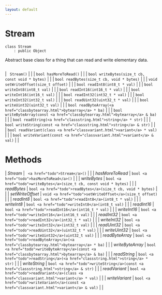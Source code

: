 ```yaml
---
layout: default
---
```


# Stream

```
class Stream
    : public Object
```


Abstract base class for a thing that can read and write elementary data.     

    
## 



## 

| ` Stream()` |  |
| `bool hasMoreToRead()` |  |
| `bool writeBytes(size_t cb, const void * bytes)` |  |
| `bool readBytes(size_t cb, void * bytes)` |  |
| `void setWriteOffset(size_t offset)` |  |
| `bool readInt8(int8_t * val)` |  |
| `bool writeInt8(int8_t val)` |  |
| `bool readInt16(int16_t * val)` |  |
| `bool writeInt16(int16_t val)` |  |
| `bool readInt32(int32_t * val)` |  |
| `bool writeInt32(int32_t val)` |  |
| `bool readUint32(uint32_t * val)` |  |
| `bool writeUint32(uint32_t val)` |  |
| `bool readByteArray(<a href="classbytearray.html">bytearray</a> * ba)` |  |
| `bool writeByteArray(const <a href="classbytearray.html">bytearray</a> & ba)` |  |
| `bool readString(<a href="classstring.html">string</a> * str)` |  |
| `bool writeString(const <a href="classstring.html">string</a> & str)` |  |
| `bool readVariant(class <a href="classvariant.html">variant</a> * val)` |  |
| `bool writeVariant(const <a href="classvariant.html">variant</a> & val)` |  |


# Methods

| *Stream* |  ` <a href="todo">Stream</a>()` |  |
| *hasMoreToRead* |  `bool <a href="todo">hasMoreToRead</a>()` |  |
| *writeBytes* |  `bool <a href="todo">writeBytes</a>(size_t cb, const void * bytes)` |  |
| *readBytes* |  `bool <a href="todo">readBytes</a>(size_t cb, void * bytes)` |  |
| *setWriteOffset* |  `void <a href="todo">setWriteOffset</a>(size_t offset)` |  |
| *readInt8* |  `bool <a href="todo">readInt8</a>(int8_t * val)` |  |
| *writeInt8* |  `bool <a href="todo">writeInt8</a>(int8_t val)` |  |
| *readInt16* |  `bool <a href="todo">readInt16</a>(int16_t * val)` |  |
| *writeInt16* |  `bool <a href="todo">writeInt16</a>(int16_t val)` |  |
| *readInt32* |  `bool <a href="todo">readInt32</a>(int32_t * val)` |  |
| *writeInt32* |  `bool <a href="todo">writeInt32</a>(int32_t val)` |  |
| *readUint32* |  `bool <a href="todo">readUint32</a>(uint32_t * val)` |  |
| *writeUint32* |  `bool <a href="todo">writeUint32</a>(uint32_t val)` |  |
| *readByteArray* |  `bool <a href="todo">readByteArray</a>(<a href="classbytearray.html">bytearray</a> * ba)` |  |
| *writeByteArray* |  `bool <a href="todo">writeByteArray</a>(const <a href="classbytearray.html">bytearray</a> & ba)` |  |
| *readString* |  `bool <a href="todo">readString</a>(<a href="classstring.html">string</a> * str)` |  |
| *writeString* |  `bool <a href="todo">writeString</a>(const <a href="classstring.html">string</a> & str)` |  |
| *readVariant* |  `bool <a href="todo">readVariant</a>(class <a href="classvariant.html">variant</a> * val)` |  |
| *writeVariant* |  `bool <a href="todo">writeVariant</a>(const <a href="classvariant.html">variant</a> & val)` |  |
